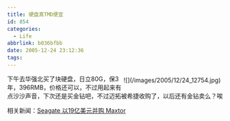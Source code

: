 ```yaml
---
title: 硬盘真TMD便宜
id: 854
categories:
  - Life
abbrlink: b036bfbb
date: 2005-12-24 23:12:36
tags:
---
```


<div style="margin: 5px; float: right;">![](/images/2005/12/24_12754.jpg)</div>下午去华强北买了块硬盘，日立80G，保3年，396RMB，价格还可以，不过用起来有点沙沙声音，下次还是买金钻吧，不过迈拓被希捷收购了，以后还有金钻卖么？唉

相关新闻：[Seagate 以19亿美元并购 Maxtor](/bbs/a/a.asp?BoardID=320&amp;ID=11267)